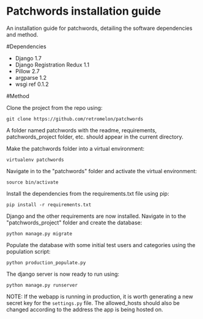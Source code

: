 # Patchwords installation guide

An installation guide for patchwords, detailing the software dependencies and method.

#Dependencies
 - Django 1.7
 - Django Registration Redux 1.1
 - Pillow 2.7
 - argparse 1.2
 - wsgi ref 0.1.2
 
#Method

Clone the project from the repo using:

`git clone https://github.com/retromelon/patchwords`

A folder named patchwords with the readme, requirements, patchwords_project folder, etc. should appear in the current directory.

Make the patchwords folder into a virtual environment:

`virtualenv patchwords`

Navigate in to the "patchwords" folder and activate the virtual environment:

`source bin/activate`

Install the dependencies from the requirements.txt file using pip:

`pip install -r requirements.txt`


Django and the other requirements are now installed. Navigate in to the "patchwords_project" folder and create the database:

`python manage.py migrate`

Populate the database with some initial test users and categories using the population script:

`python production_populate.py`

The django server is now ready to run using:

`python manage.py runserver`

NOTE: If the webapp is running in production, it is worth generating a new secret key for the `settings.py` file. The allowed_hosts should also be changed according to the address the app is being hosted on.
